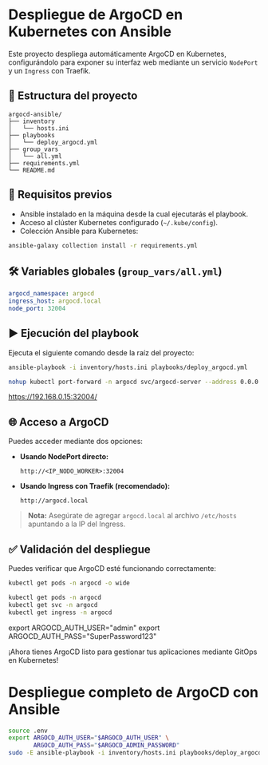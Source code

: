# Despliegue de ArgoCD en Kubernetes con Ansible

Este proyecto despliega automáticamente ArgoCD en Kubernetes, configurándolo para exponer su interfaz web mediante un servicio `NodePort` y un `Ingress` con Traefik.

## 📁 Estructura del proyecto

```
argocd-ansible/
├── inventory
│   └── hosts.ini
├── playbooks
│   └── deploy_argocd.yml
├── group_vars
│   └── all.yml
├── requirements.yml
└── README.md
```

## 🚀 Requisitos previos

- Ansible instalado en la máquina desde la cual ejecutarás el playbook.
- Acceso al clúster Kubernetes configurado (`~/.kube/config`).
- Colección Ansible para Kubernetes:

```bash
ansible-galaxy collection install -r requirements.yml
```

## 🛠️ Variables globales (`group_vars/all.yml`)

```yaml
argocd_namespace: argocd
ingress_host: argocd.local
node_port: 32004
```

## ▶️ Ejecución del playbook

Ejecuta el siguiente comando desde la raíz del proyecto:

```bash
ansible-playbook -i inventory/hosts.ini playbooks/deploy_argocd.yml
```

```bash
nohup kubectl port-forward -n argocd svc/argocd-server --address 0.0.0.0 32004:80 > /tmp/argocd-port-forward.log 2>&1 &
```

https://192.168.0.15:32004/

## 🌐 Acceso a ArgoCD

Puedes acceder mediante dos opciones:

- **Usando NodePort directo:**

  ```
  http://<IP_NODO_WORKER>:32004
  ```

- **Usando Ingress con Traefik (recomendado):**
  ```
  http://argocd.local
  ```

> **Nota:** Asegúrate de agregar `argocd.local` al archivo `/etc/hosts` apuntando a la IP del Ingress.

## ✅ Validación del despliegue

Puedes verificar que ArgoCD esté funcionando correctamente:

```bash
kubectl get pods -n argocd -o wide

kubectl get pods -n argocd
kubectl get svc -n argocd
kubectl get ingress -n argocd
```

export ARGOCD_AUTH_USER="admin"
export ARGOCD_AUTH_PASS="SuperPassword123"

¡Ahora tienes ArgoCD listo para gestionar tus aplicaciones mediante GitOps en Kubernetes!

# Despliegue completo de ArgoCD con Ansible

```bash
source .env
export ARGOCD_AUTH_USER="$ARGOCD_AUTH_USER" \
       ARGOCD_AUTH_PASS="$ARGOCD_ADMIN_PASSWORD"
sudo -E ansible-playbook -i inventory/hosts.ini playbooks/deploy_argocd_full.yml
```
